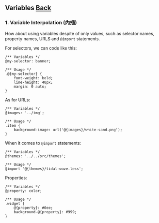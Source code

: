 ## Variables [Back](./../less.md)

### 1. Variable Interpolation (內插)

How about using variables despite of only values, such as selector names, property names, URLS and `@import` statements.

For selectors, we can code like this:

```less
/** Variables */
@my-selector: banner;

/** Usage */
.@{my-selector} {
    font-weight: bold;
    line-height: 40px;
    margin: 0 auto;
}
```

As for URLs:

```less
/** Variables */
@images: '../img';

/** Usage */
.item {
    background-image: url('@{images}/white-sand.png');
}
```

When it comes to `@import` statements:

```less
/** Variables */
@themes: '../../src/themes';

/** Usage */
@import '@{themes}/tidal-wave.less';
```

Properties:

```less
/** Variables */
@property: color;

/** Usage */
.widget {
    @{property}: #0ee;
    background-@{property}: #999;
}
```
